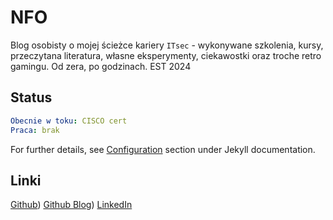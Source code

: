 # NFO

Blog osobisty o mojej ścieżce kariery `ITsec` - wykonywane szkolenia, kursy, przeczytana literatura, własne eksperymenty, ciekawostki oraz troche retro gamingu. Od zera, po godzinach. EST 2024

## Status

``` yaml
Obecnie w toku: CISCO cert
Praca: brak
```

For further details, see [Configuration](https://jekyllrb.com/docs/configuration/)
section under Jekyll documentation.

## Linki

[Github](https://github.com/pjoterkrk69))
[Github Blog](https://pjoterkrk69.github.io/))
[LinkedIn](https://linktr.ee/pjoterkrk69)
